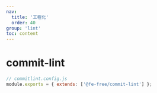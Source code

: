 ```yaml
---
nav:
  title: '工程化'
  order: 40
group: 'lint'
toc: content
---
```


# commit-lint

```js
// commitlint.config.js
module.exports = { extends: ['@fe-free/commit-lint'] };
```
